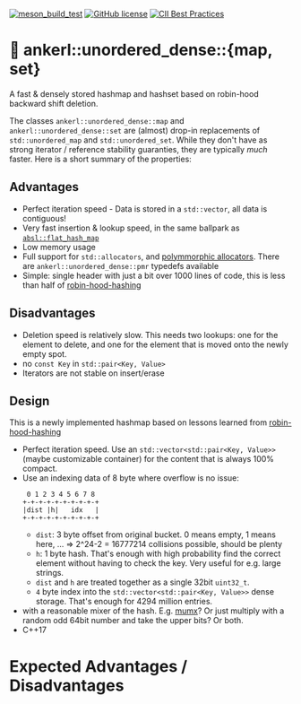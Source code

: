 <a id="top"></a>

[![meson_build_test](https://github.com/martinus/unordered_dense/actions/workflows/main.yml/badge.svg)](https://github.com/martinus/unordered_dense/actions)
[![GitHub license](https://img.shields.io/badge/license-MIT-blue.svg)](https://raw.githubusercontent.com/martinus/unordered_dense/main/LICENSE)
[![CII Best Practices](https://bestpractices.coreinfrastructure.org/projects/6220/badge)](https://bestpractices.coreinfrastructure.org/projects/6220)

# 🚀 ankerl::unordered_dense::{map, set}

A fast & densely stored hashmap and hashset based on robin-hood backward shift deletion.

The classes `ankerl::unordered_dense::map` and `ankerl::unordered_dense::set` are (almost) drop-in replacements of `std::unordered_map` and `std::unordered_set`.
While they don't have as strong iterator / reference stability guaranties, they are typically *much* faster. Here is a short summary of the properties:


## Advantages
* Perfect iteration speed - Data is stored in a `std::vector`, all data is contiguous!
* Very fast insertion & lookup speed, in the same ballpark as [`absl::flat_hash_map`](https://abseil.io/docs/cpp/guides/container`)
* Low memory usage
* Full support for `std::allocators`, and [polymmorphic allocators](https://en.cppreference.com/w/cpp/memory/polymorphic_allocator). There are `ankerl::unordered_dense::pmr` typedefs available
* Simple: single header with just a bit over 1000 lines of code, this is less than half of [robin-hood-hashing](https://github.com/martinus/robin-hood-hashing)

## Disadvantages
* Deletion speed is relatively slow. This needs two lookups: one for the element to delete, and one for the element that is moved onto the newly empty spot.
* no `const Key` in `std::pair<Key, Value>`
* Iterators are not stable on insert/erase

## Design

This is a newly implemented hashmap based on lessons learned from [robin-hood-hashing](https://github.com/martinus/robin-hood-hashing)

* Perfect iteration speed. Use an `std::vector<std::pair<Key, Value>>` (maybe customizable container) for the content that is always 100% compact.
* Use an indexing data of 8 byte where overflow is no issue:
   ```
    0 1 2 3 4 5 6 7 8
   +-+-+-+-+-+-+-+-+-+
   |dist |h|   idx   |
   +-+-+-+-+-+-+-+-+-+
   ```
    * `dist`: 3 byte offset from original bucket. 0 means empty, 1 means here, ... => 2^24-2 = 16777214 collisions possible, should be plenty
    * `h`: 1 byte hash. That's enough with high probability find the correct element without having to check the key. Very useful for e.g. large strings.
    * `dist` and `h` are treated together as a single 32bit `uint32_t`.
    * `4` byte index into the `std::vector<std::pair<Key, Value>>` dense storage. That's enough for 4294 million entries.
* with a reasonable mixer of the hash. E.g. [mumx](https://github.com/martinus/map_benchmark/blob/master/src/app/mixer.h#L43-L47)? Or just multiply with a random odd 64bit number and take the upper bits? Or both.
* C++17

# Expected Advantages / Disadvantages
